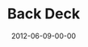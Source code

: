 ---
layout: message
category: message
series: "The Backyard Gospel"
title: "Back Deck"
date: 2012-06-09-00-00
message_id: 732
audio: "http://s3.amazonaws.com/crossroads-media/messages/audio/backyardgospel_03.mp3"
audio-duration: "47:46"
program: "http://s3.amazonaws.com/crossroads-media/documents/06_09-10_12Program.pdf"
description: "Chuck Mingo talks about being boldly authentic in our faith journey."
video: "http://s3.amazonaws.com/crossroads-media/messages/video/backyardgospel_03.mp4"
video-duration: "47:52"
video-image: "http://s3.amazonaws.com/crossroads-media/images/backyardgospel_03_still.jpg"
tag: 
 - mingo
 - authenticity
 - program
explicit: false
---